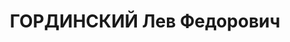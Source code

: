 ---
title: ГОРДИНСКИЙ Лев Федорович
description: "Род. в 1892, г. Полтава, украинец, обр.: высшее, б/п. Проживал: Москва,\
  \ Ермолаевский пер., д. 16, кв. 3. Гл. инженер В/О \"Союззаготрыбтаротрест\" Наркомата\
  \ пищевой промышленности СССР \n  Арестован 15.10.1937. Обв. в участии в к.-р. шпионско-террористической\
  \ организации. Приговор: ВК ВС СССР, 28.11.1937 – ВМН. Расстрелян 28.11.1937, г.Москва.\
  \ \n  Реабилитирован ВК ВС СССР 05.06.1958"
---